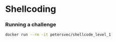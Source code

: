 # Shellcoding

### Running a challenge

```Bash
docker run --rm -it petersvec/shellcode_level_1
```
